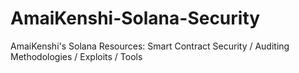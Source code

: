# AmaiKenshi-Solana-Security
AmaiKenshi's Solana Resources: Smart Contract Security / Auditing Methodologies / Exploits / Tools
